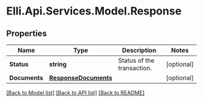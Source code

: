 # Elli.Api.Services.Model.Response
## Properties

Name | Type | Description | Notes
------------ | ------------- | ------------- | -------------
**Status** | **string** | Status of the transaction. | [optional] 
**Documents** | [**ResponseDocuments**](ResponseDocuments.md) |  | [optional] 

[[Back to Model list]](../README.md#documentation-for-models) [[Back to API list]](../README.md#documentation-for-api-endpoints) [[Back to README]](../README.md)

